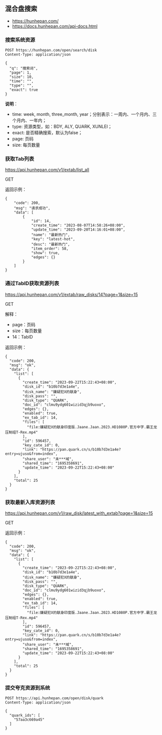 ## 混合盘搜索

- https://hunhepan.com/
- https://docs.hunhepan.com/api-docs.html

### 搜索系统资源

```
POST https://hunhepan.com/open/search/disk
Content-Type: application/json

{
  "q": "搜索词",
  "page": 1,
  "size": 10,
  "time": "",
  "type": "",
  "exact": true
}
```
**说明**：

- time: week, month, three_month, year；分别表示：一周内、一个月内、三个月内、一年内；
- type: 资源类型，如：BDY, ALY, QUARK, XUNLEI；
- exact: 是否精确搜索，默认为false；
- page: 页码
- size: 每页数量

### 获取Tab列表
https://api.hunhepan.com/v1/extab/list_all

GET

返回示例：

```
{
    "code": 200,
    "msg": "请求成功",
    "data": [
        {
            "id": 14,
            "create_time": "2023-08-07T14:58:26+08:00",
            "update_time": "2023-09-20T14:16:01+08:00",
            "name": "最新热门",
            "key": "latest-hot",
            "desc": "最新热门",
            "item_order": 58,
            "show": true,
            "edges": {}
        }
    ]
}
```

### 通过TabID获取资源列表
https://api.hunhepan.com/v1/extab/raw_disks/14?page=1&size=15

GET

解释：

- page：页码
- size：每页数量
- 14：TabID

返回示例：

```
{
  "code": 200,
  "msg": "ok",
  "data": {
    "list": [
      {
        "create_time": "2023-09-22T15:22:43+08:00",
        "disk_id": "b10b7d3e1a4e",
        "disk_name": "嫌疑犯X的献身",
        "disk_pass": "",
        "disk_type": "QUARK",
        "doc_id": "clmu9ydg601wizid3qjb9uoxo",
        "edges": {},
        "enabled": true,
        "ex_tab_id": 14,
        "files": [
          "file:嫌疑犯X的献身印度版.Jaane.Jaan.2023.HD1080P.官方中字.霸王龙压制组T-Rex.mp4"
        ],
        "id": 596457,
        "key_cate_id": 0,
        "link": "https://pan.quark.cn/s/b10b7d3e1a4e?entry=ujuso&from=index",
        "share_user": "未***域",
        "shared_time": "1695358691",
        "update_time": "2023-09-22T15:22:43+08:00"
      }
    ],
    "total": 25
  }
}
```

### 获取最新入库资源列表
https://api.hunhepan.com/v1/raw_disk/latest_with_extab?page=1&size=15

GET

返回示例：

```
{
  "code": 200,
  "msg": "ok",
  "data": {
    "list": [
      {
        "create_time": "2023-09-22T15:22:43+08:00",
        "disk_id": "b10b7d3e1a4e",
        "disk_name": "嫌疑犯X的献身",
        "disk_pass": "",
        "disk_type": "QUARK",
        "doc_id": "clmu9ydg601wizid3qjb9uoxo",
        "edges": {},
        "enabled": true,
        "ex_tab_id": 14,
        "files": [
          "file:嫌疑犯X的献身印度版.Jaane.Jaan.2023.HD1080P.官方中字.霸王龙压制组T-Rex.mp4"
        ],
        "id": 596457,
        "key_cate_id": 0,
        "link": "https://pan.quark.cn/s/b10b7d3e1a4e?entry=ujuso&from=index",
        "share_user": "未***域",
        "shared_time": "1695358691",
        "update_time": "2023-09-22T15:22:43+08:00"
      }
    ],
    "total": 25
  }
}
```

### 提交夸克资源到系统

```
POST https://api.hunhepan.com/open/disk/quark
Content-Type: application/json

{
  "quark_ids": [
    "57aa3c669a45"
  ]
}
```